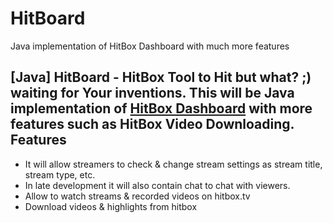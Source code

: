 # HitBoard
Java implementation of HitBox Dashboard with much more features

[Java] HitBoard - HitBox Tool to Hit but what? ;) waiting for Your inventions.
This will be Java implementation of [HitBox Dashboard](http://www.hitbox.tv "HitBox Dashboard") with more features such as HitBox Video Downloading.
Features
------------------
- It will allow streamers to check & change stream settings as stream title, stream type, etc.
- In late development it will also contain chat to chat with viewers.
- Allow to watch streams & recorded videos on hitbox.tv
- Download videos & highlights from hitbox
